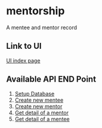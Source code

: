 # mentorship

A mentee and mentor record

## Link to UI

<a href="https://ola-yusuf.github.io/mentorship/ui/index.html">UI index page</a>

## Available API END Point

1. <a href="https://secure-reef-39872.herokuapp.com/api/config/database_setup.php">Setup Database</a>
2. <a href="https://secure-reef-39872.herokuapp.com/api/mentee_signup.php">Create new mentee</a>
3. <a href="https://secure-reef-39872.herokuapp.com/api/mentor_signup.php">Create new mentor</a>
4. <a href="https://secure-reef-39872.herokuapp.com/api/mentor_profile.php?id=1">Get detail of a mentor</a>
5. <a href="https://secure-reef-39872.herokuapp.com/api/mentee_profile.php?id=1">Get detail of a mentee</a>
